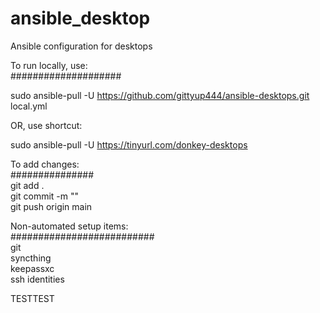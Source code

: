 # ansible_desktop
Ansible configuration for desktops  
  
To run locally, use:  
####################  
  
sudo ansible-pull -U https://github.com/gittyup444/ansible-desktops.git local.yml  
  
OR, use shortcut:  
  
sudo ansible-pull -U https://tinyurl.com/donkey-desktops  
  
  
To add changes:  
###############  
git add .  
git commit -m "<COMMENT>"  
git push origin main  
  
  
Non-automated setup items:  
##########################  
git  
syncthing  
keepassxc  
ssh identities  

TESTTEST

